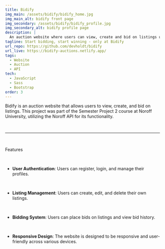```yaml
---
title: Bidify
img_main: /assets/bidify/bidify_home.jpg
img_main_alt: bidify front page
img_secondary: /assets/bidify/bidify_profile.jpg
img_secondary_alt: bidify profile page
description: |
  An auction website where users can view, create and bid on listings using an API to fetch and recieve data.
tagline: Start bidding, start winning - only at Bidify
url_repo: https://github.com/devholdt/bidify
url_live: https://bidify-auctions.netlify.app/
tags:
  - Website
  - Auction
  - API
tech:
  - JavaScript
  - Sass
  - Bootstrap
order: 3
---
```


<p class="text-xl">
  Bidify is an auction website that allows users to view, create, and bid on listings. This project was part of the Semester Project 2 course at Noroff University, utilizing the Noroff API for its functionality.
</p>

&nbsp;

---

&nbsp;

<p class="text-lg font-[600]">
  Features
</p>

&nbsp;

- **User Authentication**: Users can register, login, and manage their profiles.

&nbsp;

- **Listing Management**: Users can create, edit, and delete their own listings.

&nbsp;

- **Bidding System**: Users can place bids on listings and view bid history.

&nbsp;

- **Responsive Design**: The website is designed to be responsive and user-friendly across various devices.
